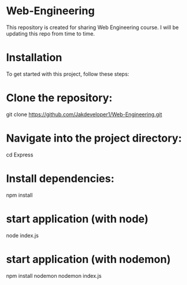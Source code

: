 # Web-Engineering
This repository is created for sharing Web Engineering course. I will be updating this repo from time to time.

# Installation

To get started with this project, follow these steps:

# Clone the repository: 

  git clone https://github.com/Jakdeveloper1/Web-Engineering.git

# Navigate into the project directory:
  
  cd Express

# Install dependencies:
  
  npm install

# start application (with node)

  node index.js

# start application (with nodemon)

  npm install nodemon
  nodemon index.js
